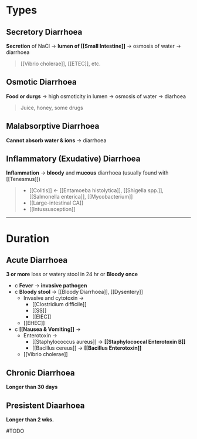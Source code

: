 # Types
## Secretory Diarrhoea
**Secretion** of NaCl -> **lumen of [[Small Intestine]]** -> osmosis of water -> diarrhoea
> [[Vibrio cholerae]], [[ETEC]], etc.

## Osmotic Diarrhoea
**Food or durgs** -> high osmoticity in lumen -> osmosis of water -> diarhoea
> Juice, honey, some drugs

## Malabsorptive Diarrhoea
**Cannot absorb water & ions** -> diarrhoea

## Inflammatory (Exudative) Diarrhoea
**Inflammation** -> **bloody** and **mucous** diarrhoea (usually found with [[Tenesmus]])
> - [[Colitis]] <- [[Entamoeba histolytica]], [[Shigella spp.]], [[Salmonella enterica]], [[Mycobacterium]]
> - [[Large-intestinal CA]]
> - [[Intussusception]]

---
# Duration
## Acute Diarrhoea
**3 or more** loss or watery stool in 24 hr or **Bloody once** 
- c **Fever** -> **invasive pathogen**
- c **Bloody stool** -> [[Bloody Diarrhoea]], [[Dysentery]]
	- Invasive and cytotoxin -> 
		- [[Clostridium difficile]]
		- [[SS]]
		- [[EIEC]]
	- [[EHEC]]
- c **[[Nausea & Vomiting]]** ->
	- Enterotoxin ->
		- [[Staphylococcus aureus]] -> **[[Staphylococcal Enterotoxin B]]**
		- [[Bacillus cereus]] -> **[[Bacillus Enterotoxin]]**
	- [[Vibrio cholerae]]

## Chronic Diarrhoea
**Longer than 30 days**

## Presistent Diaarhoea
**Longer than 2 wks.**

#TODO 